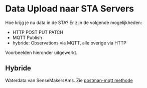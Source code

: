# Data Upload naar STA Servers
Hoe krijg je nu data in de STA?
Er zijn de volgende mogelijkheden:

* HTTP POST PUT PATCH
* MQTT Publish
* hybride: Observations via MQTT, alle overige via HTTP

Voorbeelden hieronder uitgewerkt.

## Hybride
Waterdata van SenseMakersAms. 
Zie [postman-mqtt methode](postman-mqtt/README.md)
